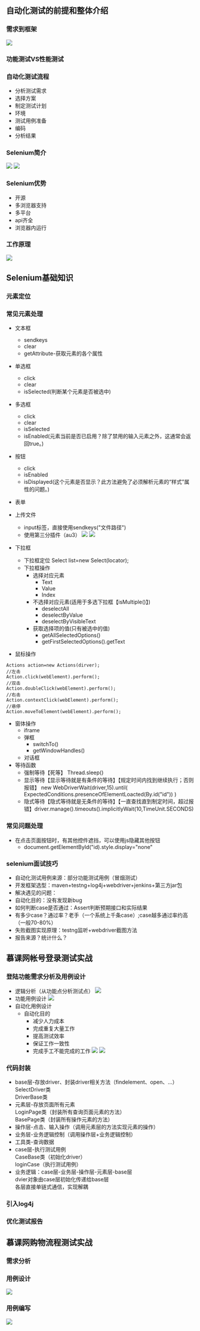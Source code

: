 ## 自动化测试的前提和整体介绍
### 需求到框架
![](./image/WX20190209-154259@2x.png)
### 功能测试VS性能测试
### 自动化测试流程
* 分析测试需求
* 选择方案
* 制定测试计划
* 环境
* 测试用例准备
* 编码
* 分析结果
### Selenium简介
![](./image/selenium1.png)
![](./image/selenium2.png)
### Selenium优势
* 开源
* 多浏览器支持
* 多平台
* api齐全
* 浏览器内运行
### 工作原理
![](./image/工作原理.png)
## Selenium基础知识
### 元素定位
### 常见元素处理
* 文本框
    * sendkeys
    * clear
    * getAttribute-获取元素的各个属性
* 单选框
    * click
    * clear
    * isSelected(判断某个元素是否被选中)
* 多选框
    * click
    * clear
    * isSelected
    * isEnabled(元素当前是否已启用？除了禁用的输入元素之外，这通常会返回true。)
* 按钮
    * click
    * isEnabled
    * isDisplayed(这个元素是否显示？此方法避免了必须解析元素的“样式”属性的问题。)
* 表单
* 上传文件
    * input标签，直接使用sendkeys("文件路径")
    * 使用第三分插件（au3）
     ![](./image/au3exe.png)
     ![](./image/upload.png)
* 下拉框
    * 下拉框定位 Select list=new Select(locator);
    * 下拉框操作
        * 选择对应元素
            * Text
            * Value
            * Index
        * 不选择对应元素(适用于多选下拉框【isMultiple()】)
            * deselectAll
            * deselectByValue
            * deselectByVisibleText
        * 获取选择项的值(只有被选中的值)
            * getAllSelectedOptions()
            * getFirstSelectedOptions().getText

* 鼠标操作
```
Actions action=new Actions(dirver);
//左击
Action.click(webElement).perform();
//双击
Action.doubleClick(webElement).perform();
//右击
Action.contextClick(webElement).perform();
//悬停
Action.moveToElement(webElement).perform();
```
* 窗体操作
    * iframe
    * 弹框
        * switchTo()
        * getWindowHandles()
    * 对话框
* 等待函数
    * 强制等待【死等】 Thread.sleep()
    * 显示等待【显示等待就是有条件的等待】【规定时间内找到继续执行；否则报错】 new WebDriverWait(driver,15).until(   
                   ExpectedConditions.presenceOfElementLoacted(By.id("id"))
              ) 
    * 隐式等待【隐式等待就是无条件的等待】【一直查找直到制定时间，超过报错】driver.manage().timeouts().implicitlyWait(10,TimeUnit.SECONDS)
       
### 常见问题处理
* 在点击页面按钮时，有其他控件遮挡，可以使用js隐藏其他按钮
    * document.getElementById("id).style.display="none"
### selenium面试技巧
* 自动化测试用例来源：部分功能测试用例（冒烟测试）
* 开发框架选型：maven+testng+log4j+webdriver+jenkins+第三方jar包
* 解决遇见的问题：
* 自动化目的：没有发现新bug
* 如何判断case是否通过：Assert判断预期接口和实际结果
* 有多少case？通过率？老手（一个系统上千条case）;case越多通过率约高（一般70-80%）
* 失败截图实现原理：testng监听+webdriver截图方法
* 报告来源？统计什么？
## 慕课网帐号登录测试实战
### 登陆功能需求分析及用例设计
* 逻辑分析（从功能点分析测试点）
    ![](image/逻辑分析.png)
* 功能用例设计
    ![](image/case.png)
* 自动化用例设计
    * 自动化目的
        * 减少人力成本
        * 完成重复大量工作
        * 提高测试效率
        * 保证工作一致性
        * 完成手工不能完成的工作
    ![](image/case1.png)
    ![](image/case2.png)
### 代码封装
* base层-存放driver、封装driver相关方法（findelement、open、...）   
	SelectDriver类     
	DriverBase类   
* 元素层-存放页面所有元素    
	LoginPage类（封装所有查询页面元素的方法）     
	BasePage类（封装所有操作元素的方法）   
* 操作层-点击、输入操作（调用元素层的方法实现元素的操作）
* 业务层-业务逻辑控制（调用操作层+业务逻辑控制）
* 工具类-查询数据
* case层-执行测试用例   
	CaseBase类（初始化driver）    
	loginCase（执行测试用例）     
* 业务逻辑：case层-业务层-操作层-元素层-base层    
	   dvier对象由case层初始化传递给base层   
	   各层直接单链式通信，实现解耦      
### 引入log4j
### 优化测试报告    
## 慕课网购物流程测试实战
### 需求分析
### 用例设计
![](./image/liuche.png)
### 用例编写
![](./image/liucheng2.png)


